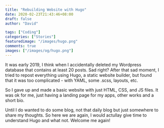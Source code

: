 ```yaml
---
title: "Rebuilding Website with Hugo"
date: 2020-02-23T21:43:46+08:00
draft: false
author: "David"

tags: ["Coding"]
categories: ["Stories"]
featuredimage: "/images/hugo.png"
comments: true
images: ["/images/og/hugo.png"]
---
```


It was early 2019, I think when I accidentally deleted my Wordpress database that contains at least 20 posts. Sad right? After that sad moment, I tried to repost everything using Hugo, a static website builder, but found that it was too complicated - with YAML, some .scss, layouts, etc.

So I gave up and made a basic website with just HTML, CSS, and JS files. It was ok for me, just having a landing page for my apps, other works and a short bio.

Until I do wanted to do some blog, not that daily blog but just somewhere to share my thoughts. So here we are again, I would actullay give time to understand Hugo and what not. Welcome me again!